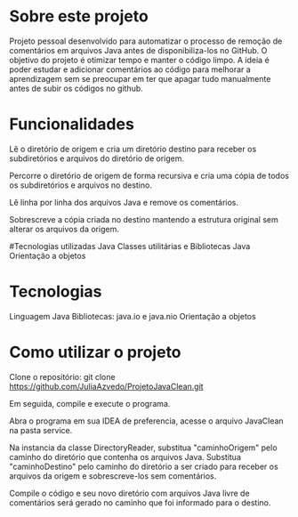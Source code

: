 # Sobre este projeto 
Projeto pessoal desenvolvido para automatizar o processo de remoção de comentários em arquivos Java antes de disponibiliza-los no GitHub. 
O objetivo do projeto é otimizar tempo e manter o código limpo. 
A ideia é poder estudar e adicionar comentários ao código para melhorar a aprendizagem sem se preocupar em ter que apagar tudo manualmente antes de subir os códigos no github.

# Funcionalidades
Lê o diretório de origem e cria um diretório destino para receber os subdiretórios e arquivos do diretório de origem.

Percorre o diretório de origem de forma recursiva e cria uma cópia de todos os subdiretórios e arquivos no destino. 

Lê linha por linha dos arquivos Java e remove os comentários. 

Sobrescreve a cópia criada no destino mantendo a estrutura original sem alterar os arquivos da origem.

#Tecnologias utilizadas
Java 
Classes utilitárias e Bibliotecas Java
Orientação a objetos

# Tecnologias 
Linguagem Java
Bibliotecas: java.io e java.nio
Orientação a objetos

# Como utilizar o projeto
Clone o repositório:
git clone https://github.com/JuliaAzvedo/ProjetoJavaClean.git

Em seguida, compile e execute o programa.

Abra o programa em sua IDEA de preferencia, acesse o arquivo JavaClean na pasta service. 

Na instancia da classe DirectoryReader, substitua "caminhoOrigem" pelo caminho do diretório que contenha os arquivos Java. Substitua "caminhoDestino" pelo caminho do diretório a ser criado para receber os arquivos da origem e sobrescreve-los sem comentários. 
        
Compile o código e seu novo diretório com arquivos Java livre de comentários será gerado no caminho que foi informado para o destino. 






